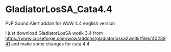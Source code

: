 # GladiatorLosSA_Cata4.4
PvP Sound Alert addon for WoW 4.4 english version

I just download GladiatorLosSA wotlk 3.4 from https://www.curseforge.com/wow/addons/gladiatorlossa2woltk/files/4023941 and make some changes for cata 4.4

